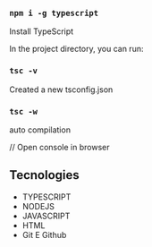 
### `npm i -g typescript`

 Install TypeScript
 

In the project directory, you can run:

### `tsc -v`

Created a new tsconfig.json

### `tsc -w`

auto compilation



// Open console in browser 





## Tecnologies

- TYPESCRIPT
- NODEJS
- JAVASCRIPT
- HTML
- Git E Github


